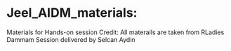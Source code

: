 # Jeel_AIDM_materials:

Materials for Hands-on session
Credit: All materails are taken from RLadies Dammam Session delivered by Selcan Aydin
